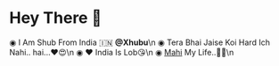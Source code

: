 # Hey There 👋
◉ I Am Shub From India 🇮🇳 **@Xhubu**\n
◉ Tera Bhai Jaise Koi Hard Ich Nahi.. hai...♥️😍\n
◉ ♥️ India Is Lob😘\n
◉ [Mahi](https://t.me/Se_l_fie) My Life..🤩😍\n 
